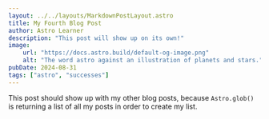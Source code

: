 ```yaml
---
layout: ../../layouts/MarkdownPostLayout.astro
title: My Fourth Blog Post
author: Astro Learner
description: "This post will show up on its own!"
image:
    url: "https://docs.astro.build/default-og-image.png"
    alt: "The word astro against an illustration of planets and stars."
pubDate: 2024-08-31
tags: ["astro", "successes"]
---
```

This post should show up with my other blog posts, because `Astro.glob()` is returning a list of all my posts in order to create my list.